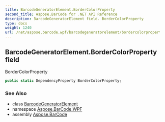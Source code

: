 ```yaml
---
title: BarcodeGeneratorElement.BorderColorProperty
second_title: Aspose.BarCode for .NET API Reference
description: BarcodeGeneratorElement field. BorderColorProperty
type: docs
weight: 1240
url: /net/aspose.barcode.wpf/barcodegeneratorelement/bordercolorproperty/
---
```

## BarcodeGeneratorElement.BorderColorProperty field

BorderColorProperty

```csharp
public static DependencyProperty BorderColorProperty;
```

### See Also

* class [BarcodeGeneratorElement](../)
* namespace [Aspose.BarCode.WPF](../../barcodegeneratorelement/)
* assembly [Aspose.BarCode](../../../)


